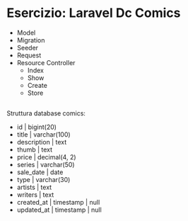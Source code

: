 # Esercizio:  Laravel Dc Comics

- Model
- Migration
- Seeder
- Request 
- Resource Controller
    - Index
    - Show
    - Create
    - Store
##
Struttura database comics:
- id | bigint(20)
- title | varchar(100)
- description | text
- thumb | text
- price | decimal(4, 2)
- series | varchar(50)
- sale_date | date
- type | varchar(30)
- artists | text
- writers | text
- created_at | timestamp | null
- updated_at | timestamp | null
